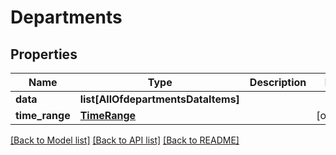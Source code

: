 # Departments

## Properties
Name | Type | Description | Notes
------------ | ------------- | ------------- | -------------
**data** | **list[AllOfdepartmentsDataItems]** |  | 
**time_range** | [**TimeRange**](TimeRange.md) |  | [optional] 

[[Back to Model list]](../README.md#documentation-for-models) [[Back to API list]](../README.md#documentation-for-api-endpoints) [[Back to README]](../README.md)

